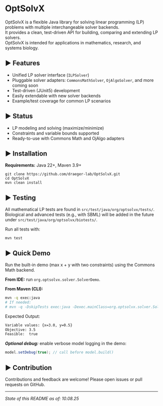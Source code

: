 # OptSolvX

<!--

Place for licenses, java links and passings. Inspired and copied from SBSCL and JSBML as an example

[![License: MIT](https://img.shields.io/badge/license-MIT-blue.svg)](LICENSE)
[![Java](https://img.shields.io/badge/Java-22-blue?logo=java&logoColor=white)](https://adoptium.net/de/temurin/releases/)
[![Build](https://github.com/draeger-lab/OptSolvX/actions/workflows/ci.yml/badge.svg)](https://github.com/draeger-lab/OptSolvX/actions)

-->

OptSolvX is a flexible Java library for solving linear programming (LP) problems with multiple interchangeable solver backends.  
It provides a clean, test-driven API for building, comparing and extending LP solvers.  
OptSolvX is intended for applications in mathematics, research, and systems biology.


► Features
----------------------------

- Unified LP solver interface (`ILPSolver`)
- Pluggable solver adapters: `CommonsMathSolver`, `OjAlgoSolver`, and more coming soon
- Test-driven (JUnit5) development
- Easily extendable with new solver backends
- Example/test coverage for common LP scenarios


► Status
----------------------------

- LP modeling and solving (maximize/minimize)
- Constraints and variable bounds supported
- Ready-to-use with Commons Math and OjAlgo adapters

<!-- 
- CI (GitHub Actions) is set up for all builds and tests
-->


► Installation
----------------------------

**Requirements:** Java 22+, Maven 3.9+

```
git clone https://github.com/draeger-lab/OptSolvX.git
cd OptSolvX
mvn clean install
```

► Testing
----------------------------

All mathematical LP tests are found in `src/test/java/org/optsolvx/tests/`.
Biological and advanced tests (e.g., with SBML) will be added in the future under `src/test/java/org/optsolvx/biotests/`.

Run all tests with:

```
mvn test
```

<!--

► Getting started with OptSolvX
----------------------------

Please see the user manual at .

If you use JSBML, we encourage you to subscribe to or monitor via RSS the [jsbml-development](https://groups.google.com/forum/#!forum/jsbml-development) mailing list/web forum, where people discuss the development and use of JSBML.  Being a member of [jsbml-development](https://groups.google.com/forum/#!forum/jsbml-development) will enable you to keep in touch with the latest developments in JSBML as well as to ask questions and share your experiences with fellow developers and users of JSBML.

-->

► Quick Demo
----------------------------

Run the built-in demo (max x + y with two constraints) using the Commons Math backend.

**From IDE:** run `org.optsolvx.solver.SolverDemo`.

**From Maven (CLI):**
```bash
mvn -q exec:java
# If needed:
# mvn -q -DskipTests exec:java -Dexec.mainClass=org.optsolvx.solver.SolverDemo
```

Expected Output:
```bash
Variable values: {x=3.0, y=0.5}
Objective: 3.5
Feasible:  true
```

***Optional debug:*** enable verbose model logging in the demo:
```java
model.setDebug(true); // call before model.build()
```

► Contribution
----------------------------

Contributions and feedback are welcome! Please open issues or pull requests on GitHub.

---
*State of this README as of: 10.08.25*
